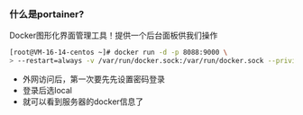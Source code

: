 ### 什么是portainer?
Docker图形化界面管理工具！提供一个后台面板供我们操作
```bash
[root@VM-16-14-centos ~]# docker run -d -p 8088:9000 \
> --restart=always -v /var/run/docker.sock:/var/run/docker.sock --privileged=true portainer/portainer
```
- 外网访问后，第一次要先先设置密码登录
- 登录后选local
- 就可以看到服务器的docker信息了

